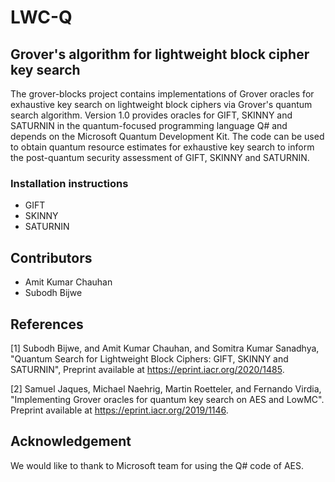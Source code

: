 # LWC-Q

## Grover's algorithm for lightweight block cipher key search

The grover-blocks project contains implementations of Grover oracles for exhaustive key search on lightweight block ciphers via Grover's quantum search algorithm. Version 1.0 provides oracles for GIFT, SKINNY and SATURNIN in the quantum-focused programming language Q# and depends on the Microsoft Quantum Development Kit. The code can be used to obtain quantum resource estimates for exhaustive key search to inform the post-quantum security assessment of GIFT, SKINNY and SATURNIN.

### Installation instructions
- GIFT 
- SKINNY 
- SATURNIN 

## Contributors 
- Amit Kumar Chauhan 
- Subodh Bijwe

## References 
[1] Subodh Bijwe, and Amit Kumar Chauhan, and Somitra Kumar Sanadhya, "Quantum Search for Lightweight Block Ciphers: GIFT, SKINNY and SATURNIN", Preprint available at https://eprint.iacr.org/2020/1485.

[2] Samuel Jaques, Michael Naehrig, Martin Roetteler, and Fernando Virdia, "Implementing Grover oracles for quantum key search on AES and LowMC". Preprint available at https://eprint.iacr.org/2019/1146.

## Acknowledgement 

We would like to thank to Microsoft team for using the Q# code of AES. 
